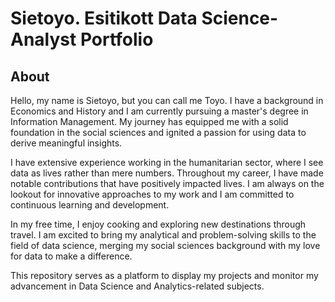 # Sietoyo. Esitikott Data Science-Analyst Portfolio

## About
Hello, my name is Sietoyo, but you can call me Toyo. I have a background in Economics and History and I am currently pursuing a master's degree in Information Management. My journey has equipped me with a solid foundation in the social sciences and ignited a passion for using data to derive meaningful insights.

I have extensive experience working in the humanitarian sector, where I see data as lives rather than mere numbers. Throughout my career, I have made notable contributions that have positively impacted lives. I am always on the lookout for innovative approaches to my work and I am committed to continuous learning and development.

In my free time, I enjoy cooking and exploring new destinations through travel. I am excited to bring my analytical and problem-solving skills to the field of data science, merging my social sciences background with my love for data to make a difference.

This repository serves as a platform to display my projects and monitor my advancement in Data Science and Analytics-related subjects.

